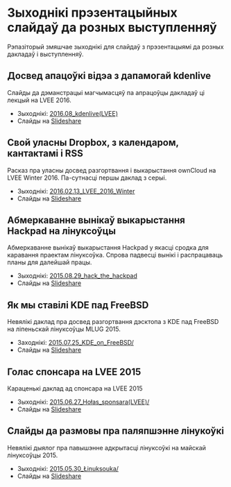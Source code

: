 # Зыходнікі прэзентацыйных слайдаў да розных выступленняў #

Рэпазіторый змяшчае зыходнікі для слайдаў з прэзентацыямі да розных дакладаў і выступленняў.

## Досвед апацоўкі відэа з дапамогай kdenlive
Слайды да дэманстрацыі магчымасцяў па апрацоўцы дакладаў ці лекцый на LVEE  2016.
 * Зыходнікі: [2016.08_kdenlive(LVEE)](https://github.com/measles/Vystuplenni/tree/master/2016.08_kdenlive%28LVEE%29)
 * Слайды на [Slideshare](http://www.slideshare.net/andrej_z/kdenlive-65421925)

## Свой уласны Dropbox, з календаром, кантактамі і RSS
Расказ пра уласны досвед разгортвання і выкарыстання ownCloud на LVEE Winter 2016. Па-сутнасці першы даклад з серыі.
 * Зыходнікі: [2016.02.13_LVEE_2016_Winter](https://github.com/measles/Vystuplenni/tree/master/2016.02.13_LVEE_2016_Winter)
 * Слайды на [Slideshare](http://www.slideshare.net/andrej_z/dropbox-rss)

## Абмеркаванне вынікаў выкарыстання Hackpad на лінуксоўцы ##
Абмеркаванне вынікаў выкарыстання Hackpad у якасці сродка для каравання праектам лінуксоўка. Спрова падвесці вынікі і распрацаваць планы для далейшай працы.
 * Зыходнікі: [2015.08.29_hack_the_hackpad](https://github.com/measles/Vystuplenni/tree/master/2015.08.29_hack_the_hackpad)
 * Слайды на [Slideshare](http://www.slideshare.net/andrej_z/hack-the-hackpad)

## Як мы ставілі KDE пад FreeBSD ##
Невялікі даклад пра досвед разгортвання дэсктопа з KDE пад FreeBSD на ліпеньскай лінуксоўцы MLUG 2015.
 * Заходнікі: [2015.07.25_KDE_on_FreeBSD/](https://github.com/measles/Vystuplenni/tree/master/2015.07.25_KDE_on_FreeBSD/)
 * Слайды на [Slideshare](http://www.slideshare.net/andrej_z/07-2015-kdeonfreebsd)

## Голас спонсара на LVEE 2015 ##
Караценькі даклад ад спонсара на LVEE 2015
 * Зыходнікі: [2015.06.27_Hołas_sponsara(LVEE)/](https://github.com/measles/Vystuplenni/tree/master/2015.06.27_Ho%C5%82as_sponsara%28LVEE%29)
 * Слайды на [Slideshare](http://www.slideshare.net/andrej_z/ss-49921651)

## Слайды да размовы пра паляпшэнне лінукоўкі ##
Невялікі дыялог пра павышэнне адкрытасці лінуксоўкі на майскай лінуксоўцы 2015.
 * Зыходнікі: [2015.05.30_Łinuksouka/](https://github.com/measles/Vystuplenni/tree/master/2015.05.30_%C5%81inuksouka)
 * Слайды на [Slideshare](http://www.slideshare.net/andrej_z/05-2015-zacharevi)
